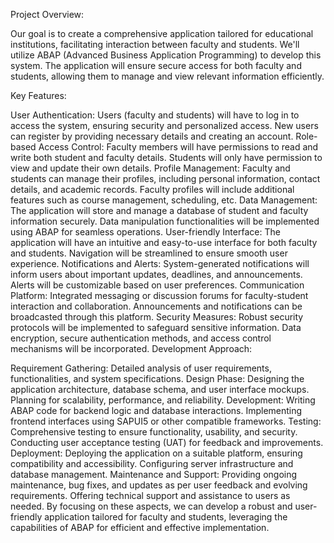 Project Overview:

Our goal is to create a comprehensive application tailored for educational institutions, facilitating interaction between faculty and students. We'll utilize ABAP (Advanced Business Application Programming) to develop this system. The application will ensure secure access for both faculty and students, allowing them to manage and view relevant information efficiently.

Key Features:

User Authentication:
Users (faculty and students) will have to log in to access the system, ensuring security and personalized access.
New users can register by providing necessary details and creating an account.
Role-based Access Control:
Faculty members will have permissions to read and write both student and faculty details.
Students will only have permission to view and update their own details.
Profile Management:
Faculty and students can manage their profiles, including personal information, contact details, and academic records.
Faculty profiles will include additional features such as course management, scheduling, etc.
Data Management:
The application will store and manage a database of student and faculty information securely.
Data manipulation functionalities will be implemented using ABAP for seamless operations.
User-friendly Interface:
The application will have an intuitive and easy-to-use interface for both faculty and students.
Navigation will be streamlined to ensure smooth user experience.
Notifications and Alerts:
System-generated notifications will inform users about important updates, deadlines, and announcements.
Alerts will be customizable based on user preferences.
Communication Platform:
Integrated messaging or discussion forums for faculty-student interaction and collaboration.
Announcements and notifications can be broadcasted through this platform.
Security Measures:
Robust security protocols will be implemented to safeguard sensitive information.
Data encryption, secure authentication methods, and access control mechanisms will be incorporated.
Development Approach:

Requirement Gathering:
Detailed analysis of user requirements, functionalities, and system specifications.
Design Phase:
Designing the application architecture, database schema, and user interface mockups.
Planning for scalability, performance, and reliability.
Development:
Writing ABAP code for backend logic and database interactions.
Implementing frontend interfaces using SAPUI5 or other compatible frameworks.
Testing:
Comprehensive testing to ensure functionality, usability, and security.
Conducting user acceptance testing (UAT) for feedback and improvements.
Deployment:
Deploying the application on a suitable platform, ensuring compatibility and accessibility.
Configuring server infrastructure and database management.
Maintenance and Support:
Providing ongoing maintenance, bug fixes, and updates as per user feedback and evolving requirements.
Offering technical support and assistance to users as needed.
By focusing on these aspects, we can develop a robust and user-friendly application tailored for faculty and students, leveraging the capabilities of ABAP for efficient and effective implementation.







